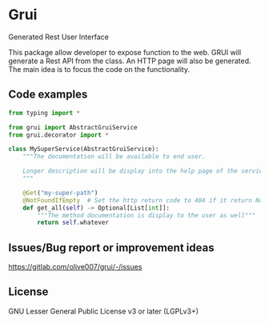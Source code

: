 # Grui

Generated Rest User Interface

This package allow developer to expose function to the web. GRUI will generate a Rest API from the class.
An HTTP page will also be generated. The main idea is to focus the code on the functionality. 

## Code examples 
```python
from typing import *

from grui import AbstractGruiService
from grui.decorator import *

class MySuperService(AbstractGruiService):
    """The documentation will be available to end user.

    Longer description will be display into the help page of the service.
    """

    @Get("my-super-path")
    @NotFoundIfEmpty  # Set the http return code to 404 if it return None. 
    def get_all(self) -> Optional[List[int]]:
        """The method documentation is display to the user as well"""
        return self.whatever
```

## Issues/Bug report or improvement ideas
https://gitlab.com/olive007/grui/-/issues

## License
GNU Lesser General Public License v3 or later (LGPLv3+)
